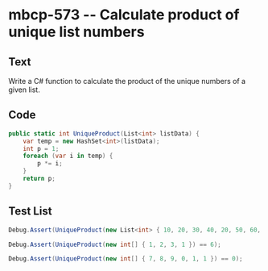 # mbcp-573 -- Calculate product of unique list numbers

## Text

Write a C# function to calculate the product of the unique numbers of a given list.

## Code

```csharp
public static int UniqueProduct(List<int> listData) {
    var temp = new HashSet<int>(listData);
    int p = 1;
    foreach (var i in temp) {
        p *= i;
    }
    return p;
}
```

## Test List

```csharp
Debug.Assert(UniqueProduct(new List<int> { 10, 20, 30, 40, 20, 50, 60, 40 }) == 720000000);
```

```csharp
Debug.Assert(UniqueProduct(new int[] { 1, 2, 3, 1 }) == 6);
```

```csharp
Debug.Assert(UniqueProduct(new int[] { 7, 8, 9, 0, 1, 1 }) == 0);
```

